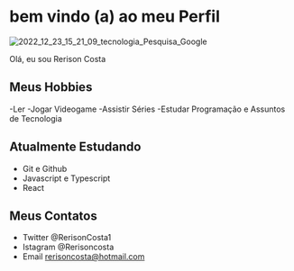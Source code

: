 # bem  vindo  (a) ao meu Perfil 

![2022_12_23_15_21_09_tecnologia_Pesquisa_Google](https://user-images.githubusercontent.com/121310720/209391353-b2826470-6ace-4e6b-b87f-8dd2a2df6839.png)

Olá,  eu sou Rerison Costa

##  Meus Hobbies  

-Ler 
-Jogar Videogame 
-Assistir Séries 
-Estudar Programação e Assuntos de Tecnologia 

## Atualmente Estudando 

- Git e Github
-  Javascript e Typescript
- React

## Meus Contatos 

- Twitter @RerisonCosta1
- Istagram @Rerisoncosta
- Email  rerisoncosta@hotmail.com
